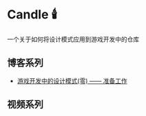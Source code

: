 # Candle 🕯️

一个关于如何将设计模式应用到游戏开发中的仓库

## 博客系列

- [游戏开发中的设计模式(零) —— 准备工作](https://soincredible.github.io/posts/eb0ca922/)


## 视频系列

